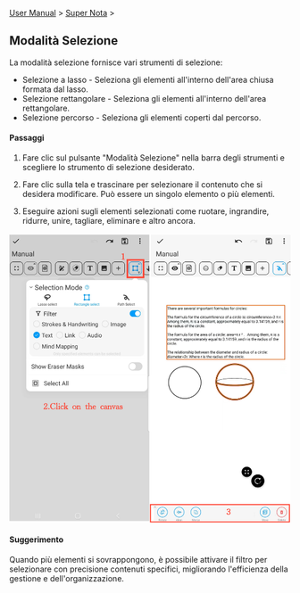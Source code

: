 [User Manual](/dragonnest/drawnote/manual/it) > [Super Nota](/dragonnest/drawnote/manual/it/super_note) >

Modalità Selezione
---

La modalità selezione fornisce vari strumenti di selezione:

- Selezione a lasso - Seleziona gli elementi all'interno dell'area chiusa formata dal lasso.
- Selezione rettangolare - Seleziona gli elementi all'interno dell'area rettangolare.
- Selezione percorso - Seleziona gli elementi coperti dal percorso.

#### Passaggi

1. Fare clic sul pulsante "Modalità Selezione" nella barra degli strumenti e scegliere lo strumento di selezione desiderato.

2. Fare clic sulla tela e trascinare per selezionare il contenuto che si desidera modificare. Può essere un singolo elemento o più elementi.

3. Eseguire azioni sugli elementi selezionati come ruotare, ingrandire, ridurre, unire, tagliare, eliminare e altro ancora.

![](imgs/select_mode.png)

#### Suggerimento
Quando più elementi si sovrappongono, è possibile attivare il filtro per selezionare con precisione contenuti specifici, migliorando l'efficienza della gestione e dell'organizzazione.
